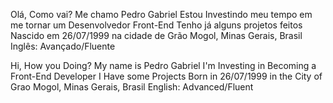 Olá, Como vai? Me chamo Pedro Gabriel
Estou Investindo meu tempo em me tornar um Desenvolvedor Front-End
Tenho já alguns projetos feitos
Nascido em 26/07/1999 na cidade de Grão Mogol, Minas Gerais, Brasil
Inglês: Avançado/Fluente

Hi, How you Doing?
My name is Pedro Gabriel
I'm Investing in Becoming a Front-End Developer
I Have some Projects
Born in 26/07/1999 in the City of Grao Mogol, Minas Gerais, Brasil
English: Advanced/Fluent
<!---
pedrogabriel71/pedrogabriel71 is a ✨ special ✨ repository because its `README.md` (this file) appears on your GitHub profile.
You can click the Preview link to take a look at your changes.
--->

